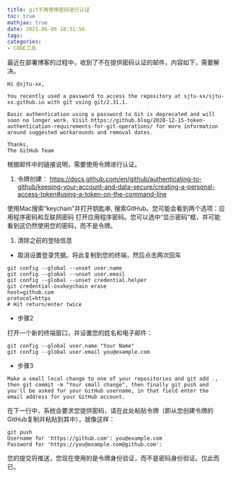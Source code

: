 ```yaml

title: git不再使用密码进行认证
toc: true
mathjax: true
date: 2021-06-06 18:31:56
tags:
categories:
- CODE工具

```

最近在部署博客的过程中，收到了不在提供密码认证的邮件，内容如下，需要解决。

<!--more-->

```
Hi @sjtu-xx,

You recently used a password to access the repository at sjtu-xx/sjtu-xx.github.io with git using git/2.31.1.

Basic authentication using a password to Git is deprecated and will soon no longer work. Visit https://github.blog/2020-12-15-token-authentication-requirements-for-git-operations/ for more information around suggested workarounds and removal dates.

Thanks,
The GitHub Team

```

根据邮件中的链接说明，需要使用令牌进行认证。

1. 令牌创建：
https://docs.github.com/en/github/authenticating-to-github/keeping-your-account-and-data-secure/creating-a-personal-access-token#using-a-token-on-the-command-line

使用Mac搜索“keychain”并打开钥匙串,
搜索GitHub。您可能会看到两个选项：应用程序密码和互联网密码
打开应用程序密码。您可以选中“显示密码”框，并可能看到这仍然使用您的密码，而不是令牌。

1. 清除之前的登陆信息
- 取消设置登录凭据。将此复制到您的终端，然后点击两次回车

```
git config --global --unset user.name
git config --global --unset user.email
git config --global --unset credential.helper
git credential-osxkeychain erase
host=github.com
protocol=https
# Hit return/enter twice

```

- 步骤2

打开一个新的终端窗口，并设置您的姓名和电子邮件：

```
git config --global user.name "Your Name"
git config --global user.email you@example.com

```

- 步骤3

```
Make a small local change to one of your repositories and git add ., then git commit -m "Your small change", then finally git push and you'll be asked for your GitHub username, in that field enter the email address for your GitHub account.

```

在下一行中，系统会要求您提供密码，请在此处粘贴令牌（即从您创建令牌的GitHub复制并粘贴到其中），就像这样：

```
git push
Username for 'https://github.com': you@example.com
Password for 'https://you@example.com@github.com': 

```

您的提交将推送，您现在使用的是令牌身份验证，而不是密码身份验证。仅此而已。